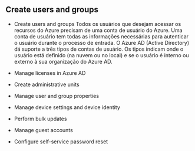 ## Create users and groups

- Create users and groups
Todos os usuários que desejam acessar os recursos do Azure precisam de uma conta de usuário do Azure. Uma conta de usuário tem todas as informações necessárias para autenticar o usuário durante o processo de entrada. O Azure AD (Active Directory) dá suporte a três tipos de contas de usuário. Os tipos indicam onde o usuário está definido (na nuvem ou no local) e se o usuário é interno ou externo à sua organização do Azure AD.  


- Manage licenses in Azure AD
- Create administrative units
- Manage user and group properties
- Manage device settings and device identity
- Perform bulk updates
- Manage guest accounts
- Configure self-service password reset